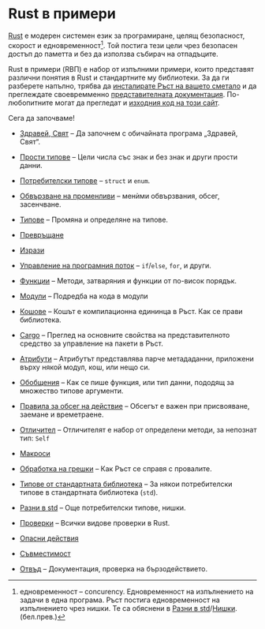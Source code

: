 # Rust в примери

<!-- ⁰¹²³⁴⁵⁶⁷⁸⁹ -->
[Rust][rust] е модерен системен език за програмиране, целящ
безопасност, скорост и едновременност[^concurency]. Той постига тези цели
чрез безопасен достъп до паметта и без да използва събирач на отпадъците.

Rust в примери (RВП) е набор от изпълними примери, които представят различни
понятия в Rust и стандартните му библиотеки. За да ги разберете напълно, трябва
да [инсталирате Ръст на вашето сметало][install] и да преглеждате своевремменно
[представителната документация][std]. По-любопитните могат да прегледат и
[изходния код на този сайт][home].

Сега да започваме!

- [Здравей, Свят](hello.md) – Да започнем с обичайната програма „Здравей, Свят“.

- [Прости типове](primitives.md) – Цели числа със знак и без знак и други прости данни.

- [Потребителски типове](custom_types.md) – `struct` и `enum`.

- [Обвързване на променливи](variable_bindings.md) – менѝми обвързвания, обсег, засенчване.

- [Типове](types.md) – Промяна и определяне на типове.

- [Превръщане](conversion.md)

- [Изрази](expression.md)

- [Управление на програмния поток](flow_control.md) – `if`/`else`, `for`, и други.

- [Функции](fn.md) – Методи, затваряния и функции от по-висок порядък.

- [Модули](mod.md) – Подредба на кода в модули

- [Кошове](crates.md) – Кошът е компилационна едининца в Ръст. Как се прави библиотека.

- [Cargo](cargo.md) – Преглед на основните свойства на представителното средство за управление на пакети в Ръст.

- [Атрибути](attribute.md) – Атрибутът представлява парче метададанни, приложени върху някой модул, кош, или нещо си.

- [Обобщения](generics.md) – Как се пише функция, или тип данни, пододящ за множество типове аргументи.

- [Правила за обсег на действие](scope.md) – Обсегът е важен при присвояване, заемане и времетраене.

- [Отличител](trait.md) – Отличителят е набор от определени методи, за непознат тип: `Self`

- [Макроси](macros.md)

- [Обработка на грешки](error.md) – Как Ръст се справя с провалите.

- [Типове от стандартната библиотека](std.md) – За някои потребителски типове в стандартната библиотека (`std`).

- [Разни в std](std_misc.md) – Още потребителски типове, нишки.

- [Проверки](testing.md) – Всички видове проверки в Rust.

- [Опасни действия](unsafe.md)

- [Съвместимост](compatibility.md)

- [Отвъд](meta.md) – Документация, проверка на бързодействието.

[^concurency]: едновременност – concurency. Едновременност на изпълнението на
  задачи в една програма. Ръст постига едновременност на изпълнението чрез
  нишки. Те са обяснени в [Разни в
  std](std_misc.md)/[Нишки](std_misc/threads.md). (бел.прев.)

[rust]: https://www.rust-lang.org/
[install]: https://www.rust-lang.org/tools/install
[std]: https://doc.rust-lang.org/std/
[home]:https://github.com/kberov/rust-by-example-bg 
